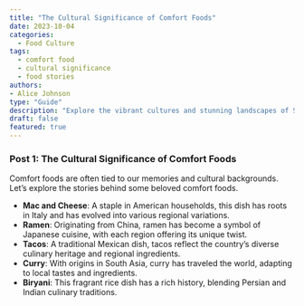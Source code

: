 ```yaml
---
title: "The Cultural Significance of Comfort Foods"
date: 2023-10-04
categories: 
  - Food Culture
tags: 
  - comfort food
  - cultural significance
  - food stories
authors: 
- Alice Johnson
type: "Guide"
description: "Explore the vibrant cultures and stunning landscapes of Southeast Asia without breaking the bank. This detailed itinerary covers Thailand, Vietnam, and Cambodia."
draft: false
featured: true
---
```

### Post 1: The Cultural Significance of Comfort Foods

Comfort foods are often tied to our memories and cultural backgrounds. Let’s explore the stories behind some beloved comfort foods.

- **Mac and Cheese**: A staple in American households, this dish has roots in Italy and has evolved into various regional variations.
- **Ramen**: Originating from China, ramen has become a symbol of Japanese cuisine, with each region offering its unique twist.
- **Tacos**: A traditional Mexican dish, tacos reflect the country’s diverse culinary heritage and regional ingredients.
- **Curry**: With origins in South Asia, curry has traveled the world, adapting to local tastes and ingredients.
- **Biryani**: This fragrant rice dish has a rich history, blending Persian and Indian culinary traditions.
